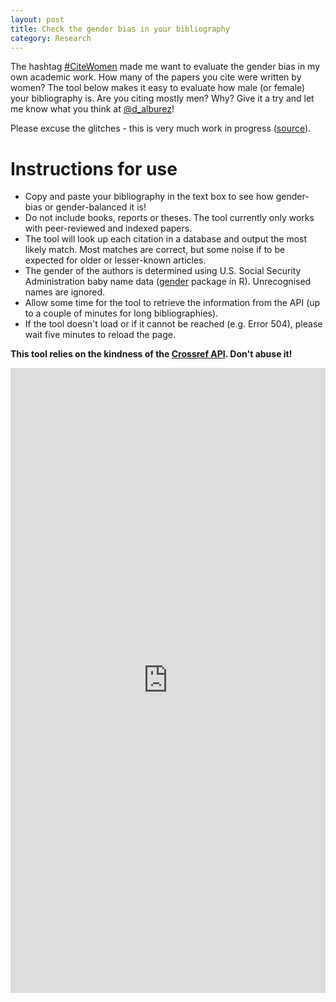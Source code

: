 ```yaml
---
layout: post
title: Check the gender bias in your bibliography
category: Research
---
```


The hashtag [#CiteWomen](https://twitter.com/hashtag/citewomen) made me want to evaluate the gender bias in my own academic work. 
How many of the papers you cite were written by women? The tool below makes it easy to evaluate how male (or female) your bibliography is. 
Are you citing mostly men? Why?
Give it a try and let me know what you think at [@d_alburez](https://twitter.com/d_alburez)!

Please excuse the glitches - this is very much work in progress ([source](https://github.com/alburezg/gender_bibliography)).

# Instructions for use

  - Copy and paste your bibliography in the text box to see how gender-bias or gender-balanced it is!
  - Do not include books, reports or theses. The tool currently only works with peer-reviewed and indexed papers.
  - The tool will look up each citation in a database and output the most likely match. Most matches are correct, but some noise if to be expected for older or lesser-known articles.
  - The gender of the authors is determined using U.S. Social Security Administration baby name data ([gender](https://www.r-project.org/nosvn/pandoc/gender.html) package in R). Unrecognised names are ignored.
  - Allow some time for the tool to retrieve the information from the API (up to a couple of minutes for long bibliographies).
  - If the tool doesn't load or if it cannot be reached (e.g. Error 504), please wait five minutes to reload the page. 

**This tool relies on the kindness of the [Crossref API](https://github.com/CrossRef/rest-api-doc). Don't abuse it!**

<iframe width = "100%" height = "1000px" seamless frameborder = "0" src="https://diego-alburez.shinyapps.io/gender_check/"></iframe>
